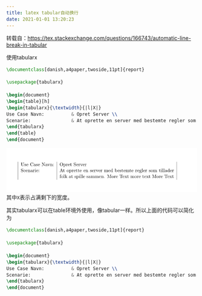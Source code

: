 ```yaml
---
title: latex tabular自动换行
date: 2021-01-01 13:20:23
---
```


转载自：<https://tex.stackexchange.com/questions/166743/automatic-line-break-in-tabular>

使用tabularx
```tex
\documentclass[danish,a4paper,twoside,11pt]{report}

\usepackage{tabularx}

\begin{document}
\begin{table}[h]
\begin{tabularx}{\textwidth}{|l|X|}
Use Case Navn:          & Opret Server \\
Scenarie:               & At oprette en server med bestemte regler som tillader folk at spille sammen. More Text more text More Text \\
\end{tabularx}
\end{table}
\end{document} 
```
![在这里插入图片描述](latex%20tabular自动换行/20210101131812716.png)
其中```X```表示占满剩下的宽度。

其实tabularx可以在table环境外使用，像tabular一样。所以上面的代码可以简化为
```tex
\documentclass[danish,a4paper,twoside,11pt]{report}

\usepackage{tabularx}

\begin{document}
\begin{tabularx}{\textwidth}{|l|X|}
Use Case Navn:          & Opret Server \\
Scenarie:               & At oprette en server med bestemte regler som tillader folk at spille sammen. More Text more text More Text \\
\end{tabularx}
\end{document} 
```

